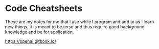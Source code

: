# Code Cheatsheets

These are my notes for me that I use while I program and add to as I learn new things. It is meant to be terse and thus require good background knowledge and be for application. 

https://openai.gitbook.io/